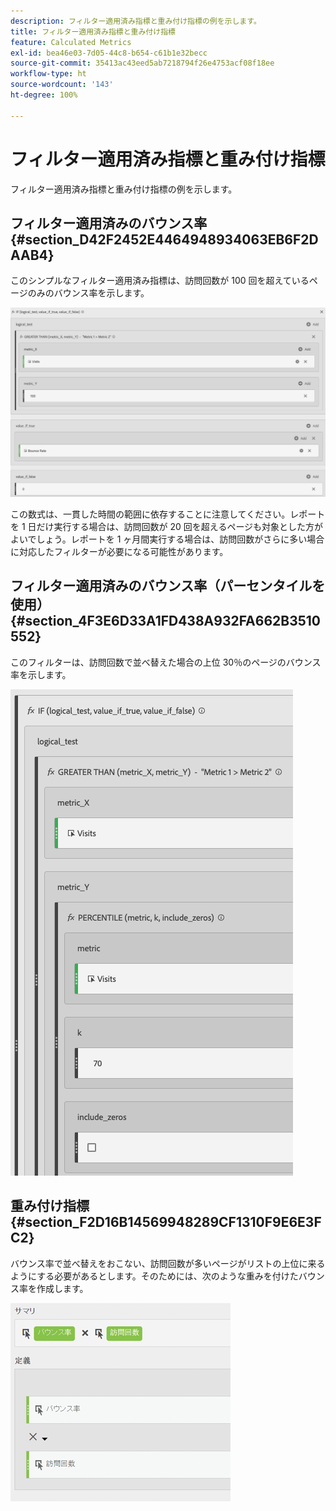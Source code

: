 ```yaml
---
description: フィルター適用済み指標と重み付け指標の例を示します。
title: フィルター適用済み指標と重み付け指標
feature: Calculated Metrics
exl-id: bea46e03-7d05-44c8-b654-c61b1e32becc
source-git-commit: 35413ac43eed5ab7218794f26e4753acf08f18ee
workflow-type: ht
source-wordcount: '143'
ht-degree: 100%

---
```


# フィルター適用済み指標と重み付け指標

フィルター適用済み指標と重み付け指標の例を示します。

## フィルター適用済みのバウンス率 {#section_D42F2452E4464948934063EB6F2DAAB4}

このシンプルなフィルター適用済み指標は、訪問回数が 100 回を超えているページのみのバウンス率を示します。

![](assets/cm_fbr.png)

この数式は、一貫した時間の範囲に依存することに注意してください。レポートを 1 日だけ実行する場合は、訪問回数が 20 回を超えるページも対象とした方がよいでしょう。レポートを 1 ヶ月間実行する場合は、訪問回数がさらに多い場合に対応したフィルターが必要になる可能性があります。

## フィルター適用済みのバウンス率（パーセンタイルを使用） {#section_4F3E6D33A1FD438A932FA662B3510552}

このフィルターは、訪問回数で並べ替えた場合の上位 30％のページのバウンス率を示します。

![](assets/cm_wbr_2.png)

## 重み付け指標 {#section_F2D16B14569948289CF1310F9E6E3FC2}

バウンス率で並べ替えをおこない、訪問回数が多いページがリストの上位に来るようにする必要があるとします。そのためには、次のような重みを付けたバウンス率を作成します。

![](assets/cm_wbr.png)
